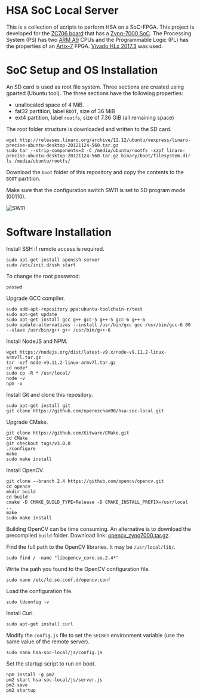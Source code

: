 # HSA SoC Local Server

This is a collection of scripts to perform HSA on a SoC-FPGA. This project is developed for the [ZC706 board](https://www.xilinx.com/products/boards-and-kits/ek-z7-zc706-g.html) that has a [Zynq-7000 SoC](https://www.xilinx.com/products/silicon-devices/soc/zynq-7000.html). The Processing System (PS) has two [ARM A9](https://developer.arm.com/ip-products/processors/cortex-a/cortex-a9) CPUs and the Programmable Logic (PL) has the properties of an [Artix-7](https://www.xilinx.com/products/silicon-devices/fpga/artix-7.html) FPGA. [Vivado HLx 2017.3](https://www.xilinx.com/support/download/index.html/content/xilinx/en/downloadNav/vivado-design-tools/archive.html) was used.

# SoC Setup and OS Installation

An SD card is used as root file system. Three sections are created using gparted (Ubuntu tool). The three sections have the following properties:

* unallocated space of 4 MiB.
* fat32 partition, label `BOOT`, size of 36 MiB
* ext4 partition, label `rootfs`, size of 7.36 GiB (all remaining space)

The root folder structure is downloaded and written to the SD card.

```
wget http://releases.linaro.org/archive/12.12/ubuntu/vexpress/linaro-precise-ubuntu-desktop-20121124-560.tar.gz
sudo tar --strip-components=3 -C /media/ubuntu/rootfs -xzpf linaro-precise-ubuntu-desktop-20121124-560.tar.gz binary/boot/filesystem.dir
ls /media/ubuntu/rootfs/
```

Download the `boot` folder of this repository and copy the contents to the `BOOT` partition.

Make sure that the configuration switch SW11 is set to SD program mode (00110).

![SW11](https://i.imgur.com/8GRIOfN.png)

# Software Installation

Install SSH if remote access is required.

```
sudo apt-get install openssh-server
sudo /etc/init.d/ssh start
```

To change the root passwrod:

```
passwd
```

Upgrade GCC compiler.

```
sudo add-apt-repository ppa:ubuntu-toolchain-r/test
sudo apt-get update
sudo apt-get install gcc g++ gcc-5 g++-5 gcc-6 g++-6
sudo update-alternatives --install /usr/bin/gcc gcc /usr/bin/gcc-6 80 --slave /usr/bin/g++ g++ /usr/bin/g++-6
```

Install NodeJS and NPM.

```
wget https://nodejs.org/dist/latest-v9.x/node-v9.11.2-linux-armv7l.tar.gz
tar -xzf node-v9.11.2-linux-armv7l.tar.gz
cd node*
sudo cp -R * /usr/local/
node -v
npm -v
```

Install Git and clone this repository.

```
sudo apt-get install git
git clone https://github.com/operezcham90/hsa-soc-local.git
```

Upgrade CMake.

```
git clone https://github.com/Kitware/CMake.git
cd CMake
git checkout tags/v3.0.0
./configure
make
sudo make install
```

Install OpenCV.

```
git clone --branch 2.4 https://github.com/opencv/opencv.git
cd opencv
mkdir build
cd build
cmake -D CMAKE_BUILD_TYPE=Release -D CMAKE_INSTALL_PREFIX=/usr/local ..
make
sudo make install
```

Building OpenCV can be time consuming. An alternative is to download the precompiled `build` folder. Download link: [opencv_zynq7000.tar.gz](https://github.com/operezcham90/opencv_zynq7000/releases/download/release/opencv_zynq7000.tar.gz).

Find the full path to the OpenCV libraries. It may be `/usr/local/lib/`.

```
sudo find / -name "libopencv_core.so.2.4*"
```

Write the path you found to the OpenCV configuration file.

```
sudo nano /etc/ld.so.conf.d/opencv.conf
```

Load the configuration file.

```
sudo ldconfig -v
```

Install Curl.

```
sudo apt-get install curl
```

Modify the `config.js` file to set the `SECRET` environment variable (use the same value of the remote server).

```
sudo nano hsa-soc-local/js/config.js
```

Set the startup script to run on boot.

```
npm install -g pm2
pm2 start hsa-soc-local/js/server.js
pm2 save
pm2 startup
```
